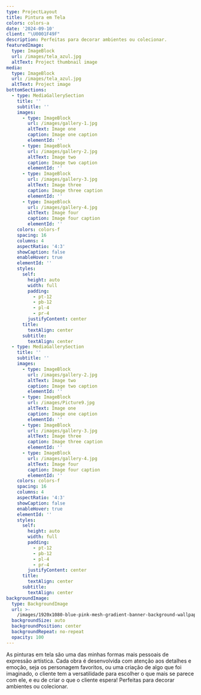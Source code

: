 ```yaml
---
type: ProjectLayout
title: Pintura em Tela
colors: colors-a
date: '2024-09-10'
client: "\U0001F49F"
description: Perfeitas para decorar ambientes ou colecionar.
featuredImage:
  type: ImageBlock
  url: /images/tela_azul.jpg
  altText: Project thumbnail image
media:
  type: ImageBlock
  url: /images/tela_azul.jpg
  altText: Project image
bottomSections:
  - type: MediaGallerySection
    title: ''
    subtitle: ''
    images:
      - type: ImageBlock
        url: /images/gallery-1.jpg
        altText: Image one
        caption: Image one caption
        elementId: ''
      - type: ImageBlock
        url: /images/gallery-2.jpg
        altText: Image two
        caption: Image two caption
        elementId: ''
      - type: ImageBlock
        url: /images/gallery-3.jpg
        altText: Image three
        caption: Image three caption
        elementId: ''
      - type: ImageBlock
        url: /images/gallery-4.jpg
        altText: Image four
        caption: Image four caption
        elementId: ''
    colors: colors-f
    spacing: 16
    columns: 4
    aspectRatio: '4:3'
    showCaption: false
    enableHover: true
    elementId: ''
    styles:
      self:
        height: auto
        width: full
        padding:
          - pt-12
          - pb-12
          - pl-4
          - pr-4
        justifyContent: center
      title:
        textAlign: center
      subtitle:
        textAlign: center
  - type: MediaGallerySection
    title: ''
    subtitle: ''
    images:
      - type: ImageBlock
        url: /images/gallery-2.jpg
        altText: Image two
        caption: Image two caption
        elementId: ''
      - type: ImageBlock
        url: /images/Picture9.jpg
        altText: Image one
        caption: Image one caption
        elementId: ''
      - type: ImageBlock
        url: /images/gallery-3.jpg
        altText: Image three
        caption: Image three caption
        elementId: ''
      - type: ImageBlock
        url: /images/gallery-4.jpg
        altText: Image four
        caption: Image four caption
        elementId: ''
    colors: colors-f
    spacing: 16
    columns: 4
    aspectRatio: '4:3'
    showCaption: false
    enableHover: true
    elementId: ''
    styles:
      self:
        height: auto
        width: full
        padding:
          - pt-12
          - pb-12
          - pl-4
          - pr-4
        justifyContent: center
      title:
        textAlign: center
      subtitle:
        textAlign: center
backgroundImage:
  type: BackgroundImage
  url: >-
    /images/1920x1080-blue-pink-mesh-gradient-banner-background-wallpaper-website-template-landing-page-web-frame-text_685444-38.jpg
  backgroundSize: auto
  backgroundPosition: center
  backgroundRepeat: no-repeat
  opacity: 100
---
```

<div style="text-align: left">As pinturas em tela são uma das minhas formas mais pessoais de expressão artística. Cada obra é desenvolvida com atenção aos detalhes e emoção, seja os personagem favoritos, ou uma criação de algo que foi imaginado, o cliente tem a versatilidade para escolher o que mais se parece com ele, e eu de criar o que o cliente espera! Perfeitas para decorar ambientes ou colecionar.</div>

